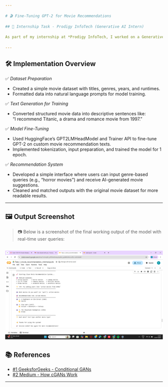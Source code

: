 ```yaml
---

# 🎬 Fine-Tuning GPT-2 for Movie Recommendations

## 📌 Internship Task - Prodigy InfoTech (Generative AI Intern)

As part of my internship at *Prodigy InfoTech, I worked on a Generative AI project where I **fine-tuned a pre-trained GPT-2 model on a custom movie dataset* to generate human-like movie recommendations. The task was designed to help me understand how to structure textual data, tokenize it, fine-tune a language model, and generate contextually relevant output based on user preferences.

---
```


## 🛠 Implementation Overview

✅ *Dataset Preparation*  
- Created a simple movie dataset with titles, genres, years, and runtimes.  
- Formatted data into natural language prompts for model training.

✅ *Text Generation for Training*  
- Converted structured movie data into descriptive sentences like:  
  “I recommend Titanic, a drama and romance movie from 1997.”

✅ *Model Fine-Tuning*  
- Used HuggingFace’s GPT2LMHeadModel and Trainer API to fine-tune GPT-2 on custom movie recommendation texts.  
- Implemented tokenization, input preparation, and trained the model for 1 epoch.

✅ *Recommendation System*  
- Developed a simple interface where users can input genre-based queries (e.g., “horror movies”) and receive AI-generated movie suggestions.  
- Cleaned and matched outputs with the original movie dataset for more readable results.

---

## 🖼 Output Screenshot

> 📷 Below is a screenshot of the final working output of the model with real-time user queries:

![Final Output](https://github.com/Vidyyaaakshaya3/PRODIGY_GA_01/blob/main/Task_1_ouput.png)
---

## 📚 References

- [#1 GeeksforGeeks - Conditional GANs](https://www.geeksforgeeks.org/deep-learning/conditional-generative-adversarial-network/)  
- [#2 Medium - How cGANs Work](https://scribe.rip/cgan-conditional-generative-adversarial-network-how)

---
